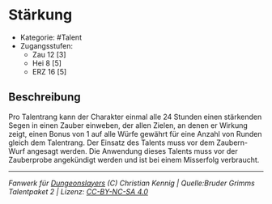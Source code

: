 <!---
Dies ist ein Fanwerk für DUNGEONSLAYERS (C) von Christian Kennig

Quellen:      [Bruder Grimms Talentpaket 2](https://www.f-space.de/ds4/downloads.html)
              [Talentbeschreibungen](https://www.f-space.de/ds4/tools-talentcards.html)
License:      [CC-BY-NC-SA 4.0](https://creativecommons.org/licenses/by-nc-sa/4.0/deed.de)
Richtlinien:  [Fanwerkrichtlinien](https://www.dungeonslayers.net/fanwerk-richtlinien/)
Autor:        Zauberlehrling
-->

  
# Stärkung  
- Kategorie: #Talent  
- Zugangsstufen:  
  - Zau 12 [3]  
  - Hei 8 [5]  
  - ERZ 16 [5]  

## Beschreibung  
Pro Talentrang kann der Charakter einmal alle 24 Stunden einen stärkenden Segen in einen Zauber einweben, der allen Zielen, an denen er Wirkung zeigt, einen Bonus von 1 auf alle Würfe gewährt für eine Anzahl von Runden gleich dem Talentrang. Der Einsatz des Talents muss vor dem Zaubern-Wurf angesagt werden. Die Anwendung dieses Talents muss vor der Zauberprobe angekündigt werden und ist bei einem Misserfolg verbraucht.


___  
*Fanwerk für [Dungeonslayers](https://www.dungeonslayers.net/) (C) Christian Kennig | Quelle:Bruder Grimms Talentpaket 2 | Lizenz: [CC-BY-NC-SA 4.0](https://creativecommons.org/licenses/by-nc-sa/4.0/deed.de)*  